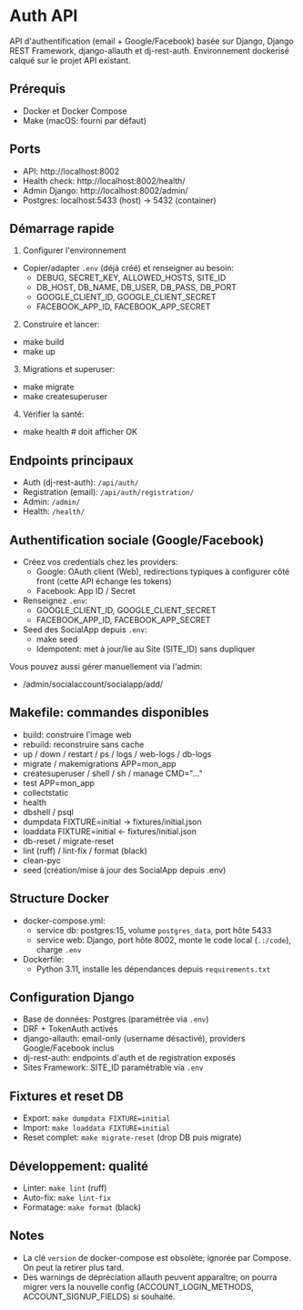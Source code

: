# Auth API

API d'authentification (email + Google/Facebook) basée sur Django, Django REST Framework, django-allauth et dj-rest-auth. Environnement dockerisé calqué sur le projet API existant.

## Prérequis
- Docker et Docker Compose
- Make (macOS: fourni par défaut)

## Ports
- API: http://localhost:8002
- Health check: http://localhost:8002/health/
- Admin Django: http://localhost:8002/admin/
- Postgres: localhost:5433 (host) -> 5432 (container)

## Démarrage rapide
1) Configurer l'environnement
- Copier/adapter `.env` (déjà créé) et renseigner au besoin:
  - DEBUG, SECRET_KEY, ALLOWED_HOSTS, SITE_ID
  - DB_HOST, DB_NAME, DB_USER, DB_PASS, DB_PORT
  - GOOGLE_CLIENT_ID, GOOGLE_CLIENT_SECRET
  - FACEBOOK_APP_ID, FACEBOOK_APP_SECRET

2) Construire et lancer:
- make build
- make up

3) Migrations et superuser:
- make migrate
- make createsuperuser

4) Vérifier la santé:
- make health  # doit afficher OK

## Endpoints principaux
- Auth (dj-rest-auth): `/api/auth/`
- Registration (email): `/api/auth/registration/`
- Admin: `/admin/`
- Health: `/health/`

## Authentification sociale (Google/Facebook)
- Créez vos credentials chez les providers:
  - Google: OAuth client (Web), redirections typiques à configurer côté front (cette API échange les tokens)
  - Facebook: App ID / Secret
- Renseignez `.env`:
  - GOOGLE_CLIENT_ID, GOOGLE_CLIENT_SECRET
  - FACEBOOK_APP_ID, FACEBOOK_APP_SECRET
- Seed des SocialApp depuis `.env`:
  - make seed
  - Idempotent: met à jour/lie au Site (SITE_ID) sans dupliquer

Vous pouvez aussi gérer manuellement via l'admin:
- /admin/socialaccount/socialapp/add/

## Makefile: commandes disponibles
- build: construire l'image web
- rebuild: reconstruire sans cache
- up / down / restart / ps / logs / web-logs / db-logs
- migrate / makemigrations APP=mon_app
- createsuperuser / shell / sh / manage CMD="..."
- test APP=mon_app
- collectstatic
- health
- dbshell / psql
- dumpdata FIXTURE=initial -> fixtures/initial.json
- loaddata FIXTURE=initial <- fixtures/initial.json
- db-reset / migrate-reset
- lint (ruff) / lint-fix / format (black)
- clean-pyc
- seed (création/mise à jour des SocialApp depuis .env)

## Structure Docker
- docker-compose.yml:
  - service db: postgres:15, volume `postgres_data`, port hôte 5433
  - service web: Django, port hôte 8002, monte le code local (`.:/code`), charge `.env`
- Dockerfile:
  - Python 3.11, installe les dépendances depuis `requirements.txt`

## Configuration Django
- Base de données: Postgres (paramétrée via `.env`)
- DRF + TokenAuth activés
- django-allauth: email-only (username désactivé), providers Google/Facebook inclus
- dj-rest-auth: endpoints d'auth et de registration exposés
- Sites Framework: SITE_ID paramétrable via `.env`

## Fixtures et reset DB
- Export: `make dumpdata FIXTURE=initial`
- Import: `make loaddata FIXTURE=initial`
- Reset complet: `make migrate-reset` (drop DB puis migrate)

## Développement: qualité
- Linter: `make lint` (ruff)
- Auto-fix: `make lint-fix`
- Formatage: `make format` (black)

## Notes
- La clé `version` de docker-compose est obsolète; ignorée par Compose. On peut la retirer plus tard.
- Des warnings de dépréciation allauth peuvent apparaître; on pourra migrer vers la nouvelle config (ACCOUNT_LOGIN_METHODS, ACCOUNT_SIGNUP_FIELDS) si souhaité.
